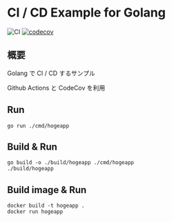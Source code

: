 # CI / CD Example for Golang

![CI](https://github.com/ref3000/tmp/workflows/CI/badge.svg)
[![codecov](https://codecov.io/gh/ref3000/tmp/branch/master/graph/badge.svg?token=9OQXCPVE7H)](https://codecov.io/gh/ref3000/tmp)

## 概要

Golang で CI / CD するサンプル

Github Actions と CodeCov を利用

## Run

```
go run ./cmd/hogeapp
```

## Build & Run

```
go build -o ./build/hogeapp ./cmd/hogeapp
./build/hogeapp
```

## Build image & Run

```
docker build -t hogeapp .
docker run hogeapp
```
